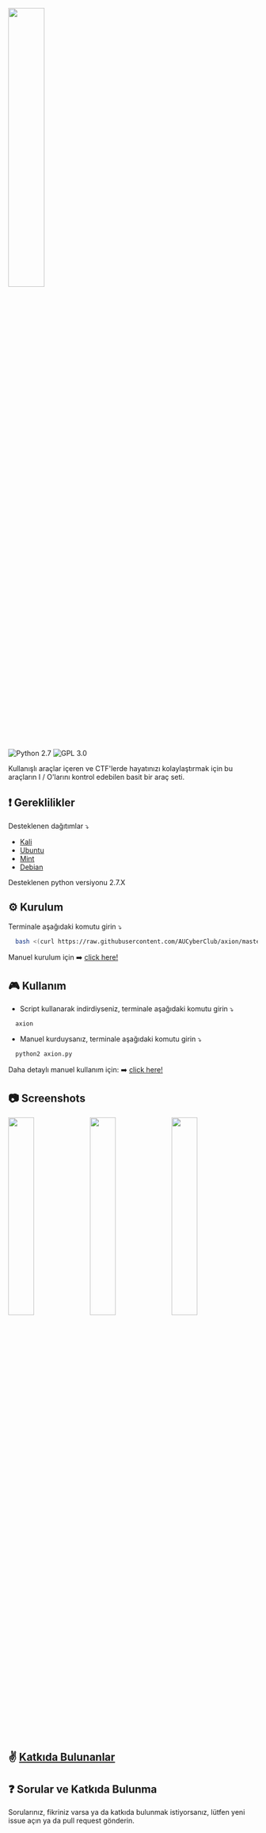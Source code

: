 <img src="screenshots/axionLogo.jpg" height ="38%" width="38%"></img> 

![Python 2.7](https://img.shields.io/badge/Python-2.7-yellow.svg)
![GPL 3.0](https://img.shields.io/badge/license-GPLv3-red.svg)

Kullanışlı araçlar içeren ve CTF'lerde hayatınızı kolaylaştırmak için bu araçların I / O'larını kontrol edebilen basit bir araç seti. 

## :exclamation: Gereklilikler

Desteklenen dağıtımlar :arrow_heading_down:
* [Kali](https://www.kali.org/)
* [Ubuntu](https://www.ubuntu.com/)
* [Mint](https://linuxmint.com/)
* [Debian](https://www.debian.org/)

Desteklenen python versiyonu 2.7.X

## ⚙ Kurulum

Terminale aşağıdaki komutu girin :arrow_heading_down:
```bash 
  bash <(curl https://raw.githubusercontent.com/AUCyberClub/axion/master/Installiation.sh)
```

Manuel kurulum için :arrow_right: [click here!](https://github.com/AUCyberClub/axion/wiki/(ENG)-Installiation)

## :video_game: Kullanım

* Script kullanarak indirdiyseniz, terminale aşağıdaki komutu girin :arrow_heading_down:

```bash
  axion
```
* Manuel kurduysanız, terminale aşağıdaki komutu girin :arrow_heading_down:

```bash
  python2 axion.py
```

Daha detaylı manuel kullanım için: :arrow_right: [click here!](https://github.com/AUCyberClub/axion/wiki)

## :camera: Screenshots

<img src="screenshots/a1.png" height ="32%" width="32%"></img> 
<img src="screenshots/a2.png" height ="32%" width="32%"></img> 
<img src="screenshots/a3.png" height ="32%" width="32%"></img>

## ✌️ [Katkıda Bulunanlar](https://github.com/AUCyberClub/axion/graphs/contributors)

## :question: Sorular ve Katkıda Bulunma

Sorularınız, fikriniz varsa ya da katkıda bulunmak istiyorsanız, lütfen yeni issue açın ya da pull request gönderin.



